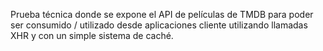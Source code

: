 Prueba técnica donde se expone el API de películas de TMDB para poder ser consumido / utilizado desde aplicaciones cliente utilizando llamadas XHR y con un simple sistema de caché.
